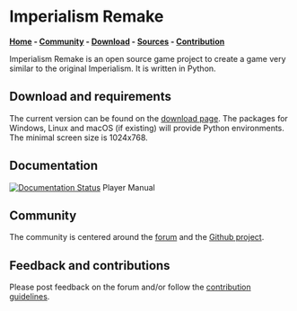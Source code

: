 # Imperialism Remake

**[Home](http://remake.twelvepm.de/) - [Community](http://remake.twelvepm.de/forum/) - [Download](http://remake.twelvepm.de/home/download/) - [Sources](https://github.com/Trilarion/Imperialism-Remake) - [Contribution](https://github.com/Trilarion/imperialism-remake/blob/master/CONTRIBUTING.md)**

Imperialism Remake is an open source game project to create a game very similar to the original Imperialism. It is written in Python.

## Download and requirements

The current version can be found on the [download page](http://remake.twelvepm.de/home/download/). The packages for Windows,
Linux and macOS (if existing) will provide Python environments. The minimal screen size is 1024x768.

## Documentation

[![Documentation Status](https://readthedocs.org/projects/imperialism-remake/badge/?version=latest)](http://imperialism-remake.readthedocs.io/en/latest/?badge=latest) Player Manual

## Community

The community is centered around the [forum](http://remake.twelvepm.de/forum/) and the [Github project](https://github.com/Trilarion/imperialism-remake).

## Feedback and contributions

Please post feedback on the forum and/or follow the [contribution guidelines](https://github.com/Trilarion/imperialism-remake/blob/master/CONTRIBUTING.md).

